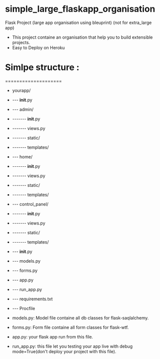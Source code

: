 # simple_large_flaskapp_organisation

Flask Project (large app organisation using bleuprint) (not for extra_large app)
* This project containe an organisation that help you to build extensible projects.
* Easy to Deploy on Heroku

# Simlpe structure :
====================
* yourapp/
* --- __init__.py
* --- admin/
* ------- __init__.py
* ------- views.py
* ------- static/
* ------- templates/
* --- home/
* ------- __init__.py
* ------- views.py
* ------- static/
* ------- templates/
* --- control_panel/
* ------- __init__.py
* ------- views.py
* ------- static/
* ------- templates/
* --- __init__.py
* --- models.py 
* --- forms.py 
* --- app.py 
* --- run_app.py 
* --- requirements.txt 
* --- Procfile 

* models.py: Model file containe all db classes for flask-saqlalchemy. 
* forms.py: Form file containe all form classes for flask-wtf.
* app.py: your flask app run from this file.
* run_app.py: this file let you testing your app live with debug mode=True(don't deploy your project with this file).


